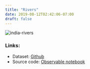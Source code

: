 ```yaml
---
title: "Rivers"
date: 2019-08-12T02:42:06-07:00
draft: false
---
```


![india-rivers](/img/rivers_2.png)

### Links:

* Dataset: [Github](https://github.com/india-in-data/waterways)
* Source code: [Observable notebook](https://observablehq.com/@shriphani/india-rivers)